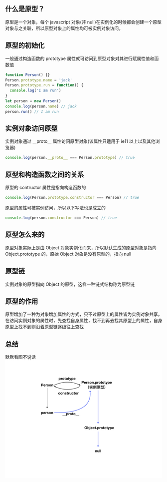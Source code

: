 ## 什么是原型？

原型是一个对象，每个 javascript 对象(非 null)在实例化的时候都会创建一个原型对象与之关联，所以原型对象上的属性均可被实例对象访问。

## 原型的初始化

一般通过构造函数的 prototype 属性就可访问到原型对象对其进行赋属性值和函数值

```js
function Person() {}
Person.prototype.name = 'jack'
Person.prototype.run = function() {
  console.log('I am run')
}
let person = new Person()
console.log(person.name) // jack
person.run() // I am run
```

## 实例对象访问原型

实例对象通过 \_\_proto\_\_ 属性访问原型对象(该属性只适用于 ie11 以上以及其他浏览器)

```js
console.log(person.__proto__ === Person.prototype) // true
```

## 原型和构造函数之间的关系

原型的 contructor 属性是指向构造函数的

```js
console.log(Person.prototype.constructor === Person) // true
```

原型的属性可被实例访问，所以以下写法也是成立的

```js
console.log(person.constructor === Person) // true
```

## 原型怎么来的

原型对象实际上是由 Object 对象实例化而来，所以默认生成的原型对象是指向 Object.prototype 的，原始 Object 对象是没有原型的，指向 null

## 原型链

实例对象的原型指向 Object 的原型，这样一种链式结构称为原型链

## 原型的作用

原型增加了一种为对象增加属性的方式，只不过原型上的属性皆为实例对象共享。在访问实例对象的属性时，先查找自身属性，找不到再去找其原型上的属性，自身原型上找不到则沿着原型链逐级往上查找

## 总结

默默看图不说话
![原型关系图](./prototype.jpeg)
